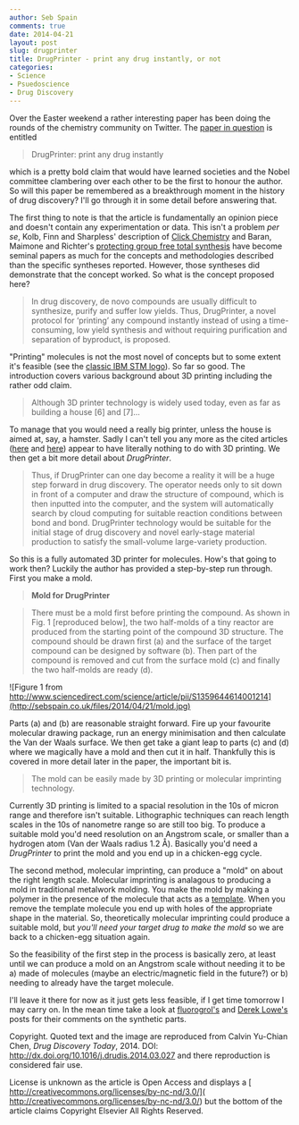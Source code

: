 ```yaml
---
author: Seb Spain
comments: true
date: 2014-04-21
layout: post
slug: drugprinter
title: DrugPrinter - print any drug instantly, or not
categories:
- Science
- Psuedoscience
- Drug Discovery
---
```



Over the Easter weekend a rather interesting paper has been doing the rounds of the chemistry community on Twitter. The [paper in question](http://www.sciencedirect.com/science/article/pii/S1359644614001214) is entitled

>	DrugPrinter: print any drug instantly

which is a pretty bold claim that would have learned societies and the Nobel committee clambering over each other to be the first to honour the author. So will this paper be remembered as a breakthrough moment in the history of drug discovery? I'll go through it in some detail before answering that.

The first thing to note is that the article is fundamentally an opinion piece and doesn't contain any experimentation or data. This isn't a problem *per se*, Kolb, Finn and Sharpless' description of [Click Chemistry](http://onlinelibrary.wiley.com/doi/10.1002/1521-3773\(20010601\)40:11%3C2004::AID-ANIE2004%3E3.0.CO;2-5/abstract) and Baran, Maimone and Richter's [protecting group free total synthesis](http://www.nature.com/nature/journal/v446/n7134/full/nature05569.html) have become seminal papers as much for the concepts and methodologies described than the specific syntheses reported. However, those syntheses did demonstrate that the concept worked. So what is the concept proposed here?

>In drug discovery, de novo compounds are usually difficult to synthesize, purify and suffer low yields. Thus, DrugPrinter, a novel protocol for ‘printing’ any compound instantly instead of using a time-consuming, low yield synthesis and without requiring purification and separation of byproduct, is proposed.

"Printing" molecules is not the most novel of concepts but to some extent it's feasible (see the [classic IBM STM logo](http://researcher.ibm.com/researcher/files/us-flinte/stm10.jpg)). So far so good. The introduction covers various background about 3D printing including the rather odd claim.

>Although 3D printer technology is widely used today, even as far as building a house [6] and [7]...

To manage that you would need a really big printer, unless the house is aimed at, say, a hamster. Sadly I can't tell you any more as the cited articles ([here](http://circ.ahajournals.org/content/127/1/e6) and [here](http://www.sciencedirect.com/science/article/pii/S2211802013000235)) appear to have literally nothing to do with 3D printing. We then get a bit more detail about *DrugPrinter*.

> Thus, if DrugPrinter can one day become a reality it will be a huge step forward in drug discovery. The operator needs only to sit down in front of a computer and draw the structure of compound, which is then inputted into the computer, and the system will automatically search by cloud computing for suitable reaction conditions between bond and bond. DrugPrinter technology would be suitable for the initial stage of drug discovery and novel early-stage material production to satisfy the small-volume large-variety production.

So this is a fully automated 3D printer for molecules. How's that going to work then? Luckily the author has provided a step-by-step run through. First you make a mold.

>**Mold for DrugPrinter**

>There must be a mold first before printing the compound. As shown in Fig. 1 [reproduced below], the two half-molds of a tiny reactor are produced from the starting point of the compound 3D structure. The compound should be drawn first (a) and the surface of the target compound can be designed by software (b). Then part of the compound is removed and cut from the surface mold (c) and finally the two half-molds are ready (d).

![Figure 1 from http://www.sciencedirect.com/science/article/pii/S1359644614001214](http://sebspain.co.uk/files/2014/04/21/mold.jpg)

Parts (a) and (b) are reasonable straight forward. Fire up your favourite molecular drawing package, run an energy minimisation and then calculate the Van der Waals surface. We then get take a giant leap to parts (c) and (d) where we magically have a mold and then cut it in half. Thankfully this is covered in more detail later in the paper, the important bit is.

>The mold can be easily made by 3D printing or molecular imprinting technology.

Currently 3D printing is limited to a spacial resolution in the 10s of micron range and therefore isn't suitable. Lithographic techniques can reach length scales in the 10s of nanometre range so are still too big. To produce a suitable mold you'd need resolution on an Angstrom scale, or smaller than a hydrogen atom (Van der Waals radius 1.2 &#8491;). Basically you'd need a *DrugPrinter* to print the mold and you end up in a chicken-egg cycle.

The second method, molecular imprinting, can produce a "mold" on about the right length scale. Molecular imprinting is analagous to producing a mold in traditional metalwork molding. You make the mold by making a polymer in the presence of the molecule that acts as a [template](http://en.wikipedia.org/wiki/Pattern_\(casting\)). When you remove the template molecule you end up with holes of the appropriate shape in the material. So, theoretically molecular imprinting could produce a suitable mold, but *you'll need your target drug to make the mold* so we are back to a chicken-egg situation again.

So the feasibility of the first step in the process is basically zero, at least until we can produce a mold on an Angstrom scale without needing it to be a) made of molecules (maybe an electric/magnetic field in the future?) or b) needing to already have the target molecule.

I'll leave it there for now as it just gets less feasible, if I get time tomorrow I may carry on. In the mean time take a look at [fluorogrol's](http://betterlivingthroughchemistry.ghost.io/drugprinter-or-the-hallucinogenic-goose-that-3d-prints-the-golden-egg/) and [Derek Lowe's](http://pipeline.corante.com/archives/2014/04/21/molecular_printing_of_drug_molecules_say_what.php) posts for their comments on the synthetic parts.

Copyright.
Quoted text and the image are reproduced from Calvin Yu-Chian Chen, *Drug Discovery Today*, 2014. DOI: http://dx.doi.org/10.1016/j.drudis.2014.03.027 and there reproduction is considered fair use.

License is unknown as the article is Open Access and displays a [ http://creativecommons.org/licenses/by-nc-nd/3.0/]( http://creativecommons.org/licenses/by-nc-nd/3.0/) but the bottom of the article claims Copyright Elsevier All Rights Reserved.
